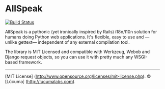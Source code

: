 
# AllSpeak

[![Build Status](https://travis-ci.org/lucuma/allspeak.png)](https://travis-ci.org/lucuma/allspeak)


AllSpeak is a pythonic (yet ironically inspired by Rails) i18n/l10n solution for humans doing Python web applications.  It's flexible, easy to use and —unlike gettext— independent of any external compilation tool.

The library is MIT Licensed and compatible with Werkzeug, Webob and Django request objects, so you can use it with pretty much any WSGI-based framework.


---------------------------------------
[MIT License] (http://www.opensource.org/licenses/mit-license.php).
© [Lúcuma] (http://lucumalabs.com).

